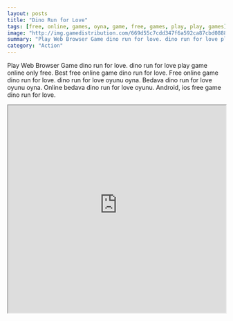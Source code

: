 ```yaml
---
layout: posts
title: "Dino Run for Love"
tags: [free, online, games, oyna, game, free, games, play, play, games]
image: "http://img.gamedistribution.com/669d55c7cdd347f6a592ca87cbd08881.jpg"
summary: "Play Web Browser Game dino run for love. dino run for love play game online only free. Best free online game dino run for love. Free online game dino run for love. dino run for love oyunu oyna. Bedava dino run for love oyunu oyna. Online bedava dino run for love oyunu. Android, ios free game dino run for love."
category: "Action"
---
```


Play Web Browser Game dino run for love. dino run for love play game online only free. Best free online game dino run for love. Free online game dino run for love. dino run for love oyunu oyna. Bedava dino run for love oyunu oyna. Online bedava dino run for love oyunu. Android, ios free game dino run for love.

<iframe width="100%" height="480px;" src="http://flash.gamedistribution.com?game=669d55c7cdd347f6a592ca87cbd08881"></iframe>